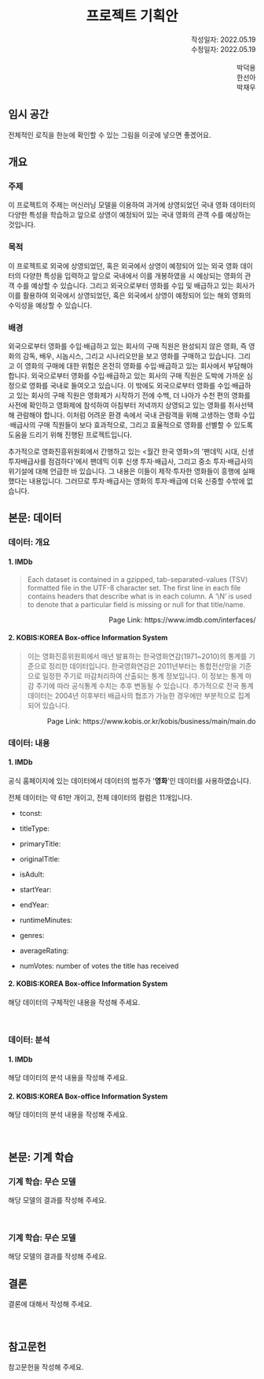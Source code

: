 <h1 align="center">프로젝트 기획안</h1>

<div align="Right">
    작성일자: 2022.05.19
    </br>
    수정일자: 2022.05.19
    </br>
    </br>
    박덕용 
    </br>
    한선아
    <br>
    박재우
</div>

## 임시 공간
전체적인 로직을 한눈에 확인할 수 있는 그림을 이곳에 넣으면 좋겠어요.

## 개요

### 주제
이 프로젝트의 주제는 머신러닝 모델을 이용하여 과거에 상영되었던 국내 영화 데이터의 다양한 특성을 학습하고 앞으로 상영이 예정되어 있는 국내 영화의 관객 수를 예상하는 것입니다.

### 목적
이 프로젝트로 외국에 상영되었던, 혹은 외국에서 상영이 예정되어 있는 외국 영화 데이터의 다양한 특성을 입력하고 앞으로 국내에서 이를 개봉하였을 시 예상되는 영화의 관객 수를 예상할 수 있습니다.
그리고 외국으로부터 영화를 수입 및 배급하고 있는 회사가 이를 활용하여 외국에서 상영되었던, 혹은 외국에서 상영이 예정되어 있는 해외 영화의 수익성을 예상할 수 있습니다.

### 배경
외국으로부터 영화를 수입·배급하고 있는 회사의 구매 직원은 완성되지 않은 영화, 즉 영화의 감독, 배우, 시놉시스, 그리고 시나리오만을 보고 영화를 구매하고 있습니다. 그리고 이 영화의 구매에 대한 위험은 온전히 영화를 수입·배급하고 있는 회사에서 부담해야 합니다. 외국으로부터 영화를 수입·배급하고 있는 회사의 구매 직원은 도박에 가까운 심정으로 영화를 국내로 들여오고 있습니다. 이 밖에도 외국으로부터 영화를 수입·배급하고 있는 회사의 구매 직원은 영화제가 시작하기 전에 수백, 더 나아가 수천 편의 영화를 사전에 확인하고 영화제에 참석하여 아침부터 저녁까지 상영되고 있는 영화를 취사선택해 관람해야 합니다. 이처럼 어려운 환경 속에서 국내 관람객을 위해 고생하는 영화 수입·배급사의 구매 직원들이 보다 효과적으로, 그리고 효율적으로 영화를 선별할 수 있도록 도움을 드리기 위해 진행된 프로젝트입니다. 

추가적으로 영화진흥위원회에서 간행하고 있는 <월간 한국 영화>의 '팬데믹 시대, 신생 투자배급사를 점검하다'에서 팬데믹 이후 신생 투자·배급사, 그리고 중소 투자·배급사의 위기설에 대해 언급한 바 있습니다. 그 내용은 이들이 제작·투자한 영화들이 흥행에 실패했다는 내용입니다. 그러므로 투자·배급사는 영화의 투자·배급에 더욱 신중할 수밖에 없습니다.

## 본문: 데이터

### 데이터: 개요

#### 1. IMDb
> Each dataset is contained in a gzipped, tab-separated-values (TSV) formatted file in the UTF-8 character set. The first line in each file contains headers that describe what is in each column. A ‘\N’ is used to denote that a particular field is missing or null for that title/name.

<div align="Right">
    Page Link: https://www.imdb.com/interfaces/
</div>

#### 2. KOBIS:KOREA Box-office Information System
> 이는 영화진흥위원회에서 매년 발표하는 한국영화연감(1971~2010)의 통계를 기준으로 정리한 데이터입니다. 한국영화연감은 2011년부터는 통합전산망을 기준으로 일정한 주기로 마감처리하여 산출되는 통계 정보입니다. 이 정보는 통계 마감 주기에 따라 공식통계 수치는 추후 변동될 수 있습니다. 추가적으로 전국 통계 데이터는 2004년 이후부터 배급사의 협조가 가능한 경우에만 부분적으로 집계되어 있습니다.

<div align="Right">
    Page Link: https://www.kobis.or.kr/kobis/business/main/main.do
</div>

### 데이터: 내용

#### 1. IMDb
공식 홈페이지에 있는 데이터에서 데이터의 범주가 '**영화**'인 데이터를 사용하였습니다. 

전체 데이터는 약 61만 개이고, 전체 데이터의 컬럼은 11개입니다.

- tconst: 

- titleType: 

- primaryTitle: 

- originalTitle: 

- isAdult:

- startYear: 

- endYear:

- runtimeMinutes:

- genres:

- averageRating:

- numVotes: number of votes the title has received

#### 2. KOBIS:KOREA Box-office Information System
해당 데이터의 구체적인 내용을 작성해 주세요.

<br/>

### 데이터: 분석

#### 1. IMDb
해당 데이터의 분석 내용을 작성해 주세요.

#### 2. KOBIS:KOREA Box-office Information System
해당 데이터의 분석 내용을 작성해 주세요.

<br/>

## 본문: 기계 학습

### 기계 학습: 무슨 모델
해당 모델의 결과를 작성해 주세요.

<br/>

### 기계 학습: 무슨 모델
해당 모델의 결과를 작성해 주세요.

## 결론

결론에 대해서 작성해 주세요.

<br/>

## 참고문헌

참고문헌을 작성해 주세요.

